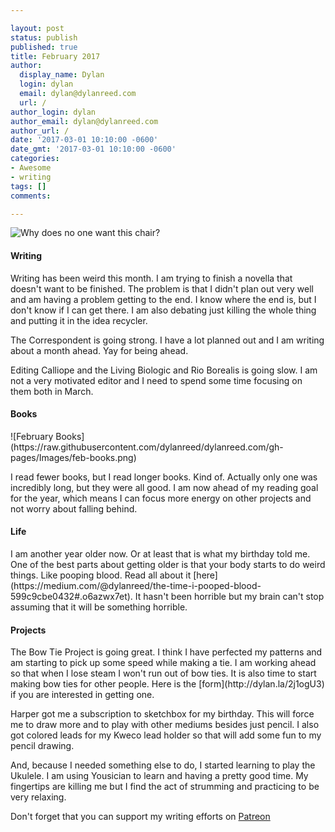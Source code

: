 ```yaml
---

layout: post
status: publish
published: true
title: February 2017
author:
  display_name: Dylan
  login: dylan
  email: dylan@dylanreed.com
  url: /
author_login: dylan
author_email: dylan@dylanreed.com
author_url: /
date: '2017-03-01 10:10:00 -0600'
date_gmt: '2017-03-01 10:10:00 -0600'
categories:
- Awesome
- writing
tags: []
comments:

---
```

![Why does no one want this chair?](https://raw.githubusercontent.com/dylanreed/dylanreed.com/gh-pages/Images/February.jpg)

<h4>Writing</h4>

Writing has been weird this month. I am trying to finish a novella that doesn't want to be finished. The problem is that I didn't plan out very well and am having a problem getting to the end. I know where the end is, but I don't know if I can get there. I am also debating just killing the whole thing and putting it in the idea recycler. 

The Correspondent is going strong. I have a lot planned out and I am writing about a month ahead. Yay for being ahead. 

Editing Calliope and the Living Biologic and Rio Borealis is going slow. I am not a very motivated editor and I need to spend some time focusing on them both in March. 

<h4>Books</h4>
![February Books](https://raw.githubusercontent.com/dylanreed/dylanreed.com/gh-pages/Images/feb-books.png)

I read fewer books, but I read longer books. Kind of. Actually only one was incredibly long, but they were all good. I am now ahead of my reading goal for the year, which means I can focus more energy on other projects and not worry about falling behind. 

<h4>Life</h4>
I am another year older now. Or at least that is what my birthday told me. One of the best parts about getting older is that your body starts to do weird things. Like pooping blood. Read all about it [here](https://medium.com/@dylanreed/the-time-i-pooped-blood-599c9cbe0432#.o6azwx7et). It hasn't been horrible but my brain can't stop assuming that it will be something horrible. 

<h4>Projects</h4>
The Bow Tie Project is going great. I think I have perfected my patterns and am starting to pick up some speed while making a tie. I am working ahead so that when I lose steam I won't run out of bow ties. It is also time to start making bow ties for other people. Here is the [form](http://dylan.la/2j1ogU3) if you are interested in getting one. 

Harper got me a subscription to sketchbox for my birthday. This will force me to draw more and to play with other mediums besides just pencil. I also got colored leads for my Kweco lead holder so that will add some fun to my pencil drawing.  

And, because I needed something else to do, I started learning to play the Ukulele. I am using Yousician to learn and having a pretty good time. My fingertips are killing me but I find the act of strumming and practicing to be very relaxing. 

Don't forget that you can support my writing efforts on [Patreon](https://www.patreon.com/dylanreed)